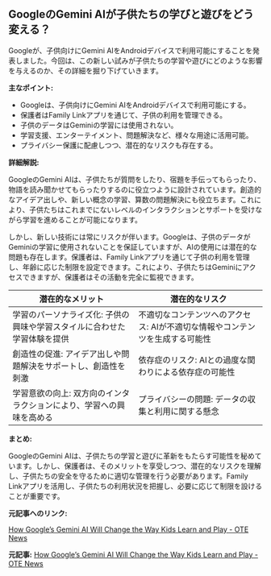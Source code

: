 ## GoogleのGemini AIが子供たちの学びと遊びをどう変える？

Googleが、子供向けにGemini AIをAndroidデバイスで利用可能にすることを発表しました。今回は、この新しい試みが子供たちの学習や遊びにどのような影響を与えるのか、その詳細を掘り下げていきます。

**主なポイント:**

* Googleは、子供向けにGemini AIをAndroidデバイスで利用可能にする。
* 保護者はFamily Linkアプリを通じて、子供の利用を管理できる。
* 子供のデータはGeminiの学習には使用されない。
* 学習支援、エンターテイメント、問題解決など、様々な用途に活用可能。
* プライバシー保護に配慮しつつ、潜在的なリスクも存在する。

**詳細解説:**

GoogleのGemini AIは、子供たちが質問をしたり、宿題を手伝ってもらったり、物語を読み聞かせてもらったりするのに役立つように設計されています。創造的なアイデア出しや、新しい概念の学習、算数の問題解決にも役立ちます。これにより、子供たちはこれまでにないレベルのインタラクションとサポートを受けながら学習を進めることが可能になります。

しかし、新しい技術には常にリスクが伴います。Googleは、子供のデータがGeminiの学習に使用されないことを保証していますが、AIの使用には潜在的な問題も存在します。保護者は、Family Linkアプリを通じて子供の利用を管理し、年齢に応じた制限を設定できます。これにより、子供たちはGeminiにアクセスできますが、保護者はその活動を完全に監視できます。

| 潜在的なメリット | 潜在的なリスク |
|---|---|
| 学習のパーソナライズ化: 子供の興味や学習スタイルに合わせた学習体験を提供 | 不適切なコンテンツへのアクセス: AIが不適切な情報やコンテンツを生成する可能性 |
| 創造性の促進: アイデア出しや問題解決をサポートし、創造性を刺激 | 依存症のリスク: AIとの過度な関わりによる依存症の可能性 |
| 学習意欲の向上: 双方向のインタラクションにより、学習への興味を高める | プライバシーの問題: データの収集と利用に関する懸念 |

**まとめ:**

GoogleのGemini AIは、子供たちの学習と遊びに革新をもたらす可能性を秘めています。しかし、保護者は、そのメリットを享受しつつ、潜在的なリスクを理解し、子供たちの安全を守るために適切な管理を行う必要があります。Family Linkアプリを活用し、子供たちの利用状況を把握し、必要に応じて制限を設けることが重要です。

**元記事へのリンク:**

[How Google’s Gemini AI Will Change the Way Kids Learn and Play - OTE News](https://ote.news/technology/how-googles-gemini-ai-will-change-the-way-kids-learn-and-play/)


**元記事:** [How Google’s Gemini AI Will Change the Way Kids Learn and Play - OTE News](https://otenews.com/how-googles-gemini-ai-will-change-the-way-kids-learn-and-play/)